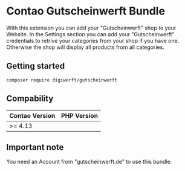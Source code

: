 # Contao Gutscheinwerft Bundle

With this extension you can add your "Gutscheinwerft" shop to your Website. In the Settings section you can add your "Gutscheinwerft" credentials to retrive your categories from your shop if you have one. Otherwise the shop will display all products from all categories.

## Getting started

```
composer require digiwerft/gutscheinwerft
```

## Compability

| Contao Version      | PHP Version |
|---------------------|-------------|
| \>= 4.13 || \>= 5.3 | ^8.2        |

## Important note

You need an Account from "gutscheinwerft.de" to use this bundle.